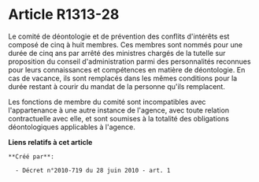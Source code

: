 # Article R1313-28

Le comité de déontologie et de prévention des conflits d'intérêts est composé de cinq à huit membres. Ces membres sont nommés
pour une durée de cinq ans par arrêté des ministres chargés de la tutelle sur proposition du conseil d'administration parmi
des personnalités reconnues pour leurs connaissances et compétences en matière de déontologie. En cas de vacance, ils sont
remplacés dans les mêmes conditions pour la durée restant à courir du mandat de la personne qu'ils remplacent.

Les fonctions de membre du comité sont incompatibles avec l'appartenance à une autre instance de l'agence, avec toute
relation contractuelle avec elle, et sont soumises à la totalité des obligations déontologiques applicables à l'agence.

**Liens relatifs à cet article**

	**Créé par**:

	  - Décret n°2010-719 du 28 juin 2010 - art. 1
